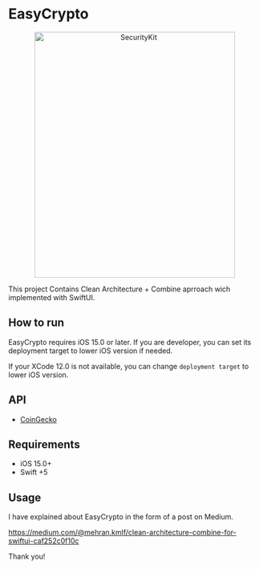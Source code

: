 # EasyCrypto

<p align="center">
	<img src="https://user-images.githubusercontent.com/24524023/226400418-b0833cea-9613-4e2f-a89c-f23e2cc03350.png" alt="SecurityKit" width="400" height="490">
</p>

This project Contains Clean Architecture + Combine aprroach wich implemented with SwiftUI.

## How to run
EasyCrypto requires iOS 15.0 or later. If you are developer, you can set its deployment target to lower iOS version if needed.

If your XCode 12.0 is not available, you can change `deployment target` to lower iOS version.

## API
- [CoinGecko](https://www.coingecko.com/en/api/) 

## Requirements 
- iOS 15.0+
- Swift +5

## Usage
I have explained about EasyCrypto in the form of a post on Medium.

https://medium.com/@mehran.kmlf/clean-architecture-combine-for-swiftui-caf252c0f10c

Thank you!
